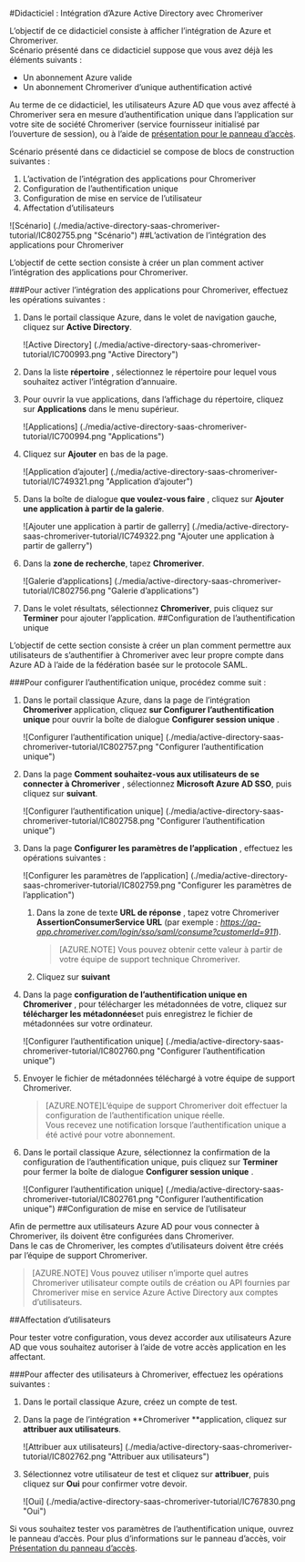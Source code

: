 <properties 
    pageTitle="Didacticiel : Intégration d’Azure Active Directory avec Chromeriver | Microsoft Azure" 
    description="Découvrez comment utiliser Chromeriver avec Azure Active Directory pour activer l’authentification unique, la mise en service automatisé et bien plus encore !" 
    services="active-directory" 
    authors="jeevansd"  
    documentationCenter="na" 
    manager="femila"/>
<tags 
    ms.service="active-directory" 
    ms.devlang="na" 
    ms.topic="article" 
    ms.tgt_pltfrm="na" 
    ms.workload="identity" 
    ms.date="09/29/2016" 
    ms.author="jeedes" />


#<a name="tutorial-azure-active-directory-integration-with-chromeriver"></a>Didacticiel : Intégration d’Azure Active Directory avec Chromeriver

L’objectif de ce didacticiel consiste à afficher l’intégration de Azure et Chromeriver.  
Scénario présenté dans ce didacticiel suppose que vous avez déjà les éléments suivants :

-   Un abonnement Azure valide
-   Un abonnement Chromeriver d’unique authentification activé

Au terme de ce didacticiel, les utilisateurs Azure AD que vous avez affecté à Chromeriver sera en mesure d’authentification unique dans l’application sur votre site de société Chromeriver (service fournisseur initialisé par l’ouverture de session), ou à l’aide de [présentation pour le panneau d’accès](active-directory-saas-access-panel-introduction.md).

Scénario présenté dans ce didacticiel se compose de blocs de construction suivantes :

1.  L’activation de l’intégration des applications pour Chromeriver
2.  Configuration de l’authentification unique
3.  Configuration de mise en service de l’utilisateur
4.  Affectation d’utilisateurs

![Scénario] (./media/active-directory-saas-chromeriver-tutorial/IC802755.png "Scénario")
##<a name="enabling-the-application-integration-for-chromeriver"></a>L’activation de l’intégration des applications pour Chromeriver

L’objectif de cette section consiste à créer un plan comment activer l’intégration des applications pour Chromeriver.

###<a name="to-enable-the-application-integration-for-chromeriver-perform-the-following-steps"></a>Pour activer l’intégration des applications pour Chromeriver, effectuez les opérations suivantes :

1.  Dans le portail classique Azure, dans le volet de navigation gauche, cliquez sur **Active Directory**.

    ![Active Directory] (./media/active-directory-saas-chromeriver-tutorial/IC700993.png "Active Directory")

2.  Dans la liste **répertoire** , sélectionnez le répertoire pour lequel vous souhaitez activer l’intégration d’annuaire.

3.  Pour ouvrir la vue applications, dans l’affichage du répertoire, cliquez sur **Applications** dans le menu supérieur.

    ![Applications] (./media/active-directory-saas-chromeriver-tutorial/IC700994.png "Applications")

4.  Cliquez sur **Ajouter** en bas de la page.

    ![Application d’ajouter] (./media/active-directory-saas-chromeriver-tutorial/IC749321.png "Application d’ajouter")

5.  Dans la boîte de dialogue **que voulez-vous faire** , cliquez sur **Ajouter une application à partir de la galerie**.

    ![Ajouter une application à partir de gallerry] (./media/active-directory-saas-chromeriver-tutorial/IC749322.png "Ajouter une application à partir de gallerry")

6.  Dans la **zone de recherche**, tapez **Chromeriver**.

    ![Galerie d’applications] (./media/active-directory-saas-chromeriver-tutorial/IC802756.png "Galerie d’applications")

7.  Dans le volet résultats, sélectionnez **Chromeriver**, puis cliquez sur **Terminer** pour ajouter l’application.
##<a name="configuring-single-sign-on"></a>Configuration de l’authentification unique

L’objectif de cette section consiste à créer un plan comment permettre aux utilisateurs de s’authentifier à Chromeriver avec leur propre compte dans Azure AD à l’aide de la fédération basée sur le protocole SAML.

###<a name="to-configure-single-sign-on-perform-the-following-steps"></a>Pour configurer l’authentification unique, procédez comme suit :

1.  Dans le portail classique Azure, dans la page de l’intégration **Chromeriver** application, cliquez **sur Configurer l’authentification unique** pour ouvrir la boîte de dialogue **Configurer session unique** .

    ![Configurer l’authentification unique] (./media/active-directory-saas-chromeriver-tutorial/IC802757.png "Configurer l’authentification unique")

2.  Dans la page **Comment souhaitez-vous aux utilisateurs de se connecter à Chromeriver** , sélectionnez **Microsoft Azure AD SSO**, puis cliquez sur **suivant**.

    ![Configurer l’authentification unique] (./media/active-directory-saas-chromeriver-tutorial/IC802758.png "Configurer l’authentification unique")

3.  Dans la page **Configurer les paramètres de l’application** , effectuez les opérations suivantes :

    ![Configurer les paramètres de l’application] (./media/active-directory-saas-chromeriver-tutorial/IC802759.png "Configurer les paramètres de l’application")

    1.  Dans la zone de texte **URL de réponse** , tapez votre Chromeriver **AssertionConsumerService URL** (par exemple : *https://qa-app.chromeriver.com/login/sso/saml/consume?customerId=911*).  

        >[AZURE.NOTE] Vous pouvez obtenir cette valeur à partir de votre équipe de support technique Chromeriver.

    2.  Cliquez sur **suivant**

4.  Dans la page **configuration de l’authentification unique en Chromeriver** , pour télécharger les métadonnées de votre, cliquez sur **télécharger les métadonnées**et puis enregistrez le fichier de métadonnées sur votre ordinateur.

    ![Configurer l’authentification unique] (./media/active-directory-saas-chromeriver-tutorial/IC802760.png "Configurer l’authentification unique")

5.  Envoyer le fichier de métadonnées téléchargé à votre équipe de support Chromeriver.

    >[AZURE.NOTE]L’équipe de support Chromeriver doit effectuer la configuration de l’authentification unique réelle.  
    Vous recevez une notification lorsque l’authentification unique a été activé pour votre abonnement.

6.  Dans le portail classique Azure, sélectionnez la confirmation de la configuration de l’authentification unique, puis cliquez sur **Terminer** pour fermer la boîte de dialogue **Configurer session unique** .

    ![Configurer l’authentification unique] (./media/active-directory-saas-chromeriver-tutorial/IC802761.png "Configurer l’authentification unique")
##<a name="configuring-user-provisioning"></a>Configuration de mise en service de l’utilisateur

Afin de permettre aux utilisateurs Azure AD pour vous connecter à Chromeriver, ils doivent être configurées dans Chromeriver.  
Dans le cas de Chromeriver, les comptes d’utilisateurs doivent être créés par l’équipe de support Chromeriver.

>[AZURE.NOTE] Vous pouvez utiliser n’importe quel autres Chromeriver utilisateur compte outils de création ou API fournies par Chromeriver mise en service Azure Active Directory aux comptes d’utilisateurs.

##<a name="assigning-users"></a>Affectation d’utilisateurs

Pour tester votre configuration, vous devez accorder aux utilisateurs Azure AD que vous souhaitez autoriser à l’aide de votre accès application en les affectant.

###<a name="to-assign-users-to-chromeriver-perform-the-following-steps"></a>Pour affecter des utilisateurs à Chromeriver, effectuez les opérations suivantes :

1.  Dans le portail classique Azure, créez un compte de test.

2.  Dans la page de l’intégration **Chromeriver **application, cliquez sur **attribuer aux utilisateurs**.

    ![Attribuer aux utilisateurs] (./media/active-directory-saas-chromeriver-tutorial/IC802762.png "Attribuer aux utilisateurs")

3.  Sélectionnez votre utilisateur de test et cliquez sur **attribuer**, puis cliquez sur **Oui** pour confirmer votre devoir.

    ![Oui] (./media/active-directory-saas-chromeriver-tutorial/IC767830.png "Oui")

Si vous souhaitez tester vos paramètres de l’authentification unique, ouvrez le panneau d’accès. Pour plus d’informations sur le panneau d’accès, voir [Présentation du panneau d’accès](active-directory-saas-access-panel-introduction.md).
